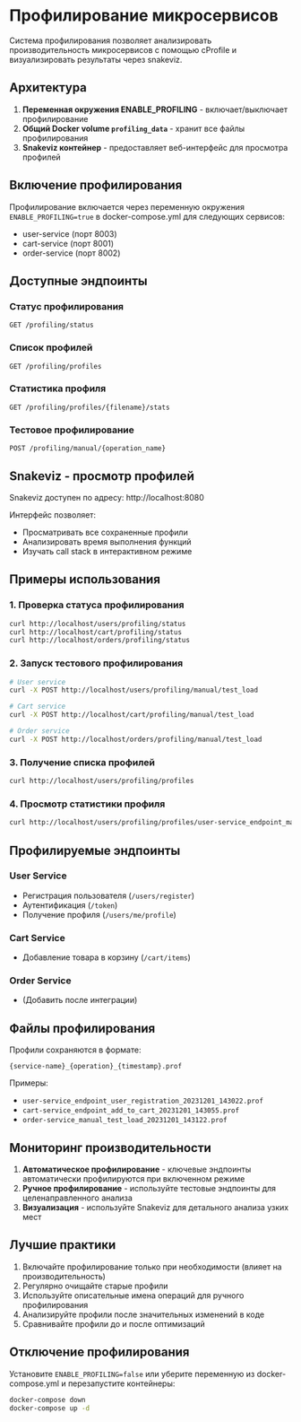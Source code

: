 # Профилирование микросервисов

Система профилирования позволяет анализировать производительность микросервисов с помощью cProfile и визуализировать результаты через snakeviz.

## Архитектура

1. **Переменная окружения ENABLE_PROFILING** - включает/выключает профилирование
2. **Общий Docker volume `profiling_data`** - хранит все файлы профилирования
3. **Snakeviz контейнер** - предоставляет веб-интерфейс для просмотра профилей

## Включение профилирования

Профилирование включается через переменную окружения `ENABLE_PROFILING=true` в docker-compose.yml для следующих сервисов:
- user-service (порт 8003)
- cart-service (порт 8001) 
- order-service (порт 8002)

## Доступные эндпоинты

### Статус профилирования
```
GET /profiling/status
```

### Список профилей
```
GET /profiling/profiles
```

### Статистика профиля
```
GET /profiling/profiles/{filename}/stats
```

### Тестовое профилирование
```
POST /profiling/manual/{operation_name}
```

## Snakeviz - просмотр профилей

Snakeviz доступен по адресу: http://localhost:8080

Интерфейс позволяет:
- Просматривать все сохраненные профили
- Анализировать время выполнения функций
- Изучать call stack в интерактивном режиме

## Примеры использования

### 1. Проверка статуса профилирования
```bash
curl http://localhost/users/profiling/status
curl http://localhost/cart/profiling/status
curl http://localhost/orders/profiling/status
```

### 2. Запуск тестового профилирования
```bash
# User service
curl -X POST http://localhost/users/profiling/manual/test_load

# Cart service  
curl -X POST http://localhost/cart/profiling/manual/test_load

# Order service
curl -X POST http://localhost/orders/profiling/manual/test_load
```

### 3. Получение списка профилей
```bash
curl http://localhost/users/profiling/profiles
```

### 4. Просмотр статистики профиля
```bash
curl http://localhost/users/profiling/profiles/user-service_endpoint_manual_operation_20231201_143022.prof/stats
```

## Профилируемые эндпоинты

### User Service
- Регистрация пользователя (`/users/register`)
- Аутентификация (`/token`) 
- Получение профиля (`/users/me/profile`)

### Cart Service
- Добавление товара в корзину (`/cart/items`)

### Order Service
- (Добавить после интеграции)

## Файлы профилирования

Профили сохраняются в формате:
```
{service-name}_{operation}_{timestamp}.prof
```

Примеры:
- `user-service_endpoint_user_registration_20231201_143022.prof`
- `cart-service_endpoint_add_to_cart_20231201_143055.prof`
- `order-service_manual_test_load_20231201_143122.prof`

## Мониторинг производительности

1. **Автоматическое профилирование** - ключевые эндпоинты автоматически профилируются при включенном режиме
2. **Ручное профилирование** - используйте тестовые эндпоинты для целенаправленного анализа
3. **Визуализация** - используйте Snakeviz для детального анализа узких мест

## Лучшие практики

1. Включайте профилирование только при необходимости (влияет на производительность)
2. Регулярно очищайте старые профили
3. Используйте описательные имена операций для ручного профилирования
4. Анализируйте профили после значительных изменений в коде
5. Сравнивайте профили до и после оптимизаций

## Отключение профилирования

Установите `ENABLE_PROFILING=false` или уберите переменную из docker-compose.yml и перезапустите контейнеры:

```bash
docker-compose down
docker-compose up -d
```
